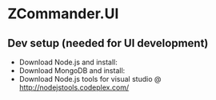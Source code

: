 ﻿# ZCommander.UI


Dev setup (needed for UI development)
--------
 * Download Node.js and install: 
 * Download MongoDB and install:
 * Download Node.js tools for visual studio @ http://nodejstools.codeplex.com/
